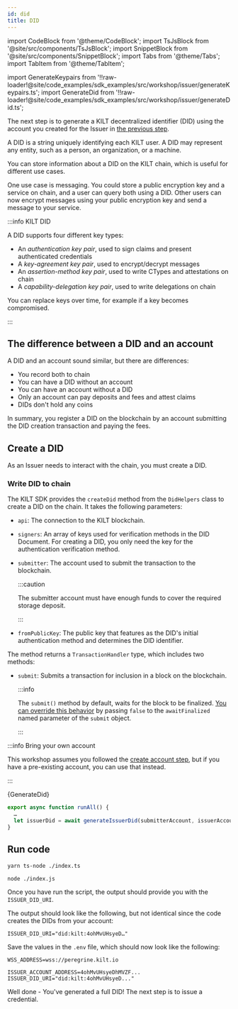 ```yaml
---
id: did
title: DID
---
```


import CodeBlock from '@theme/CodeBlock';
import TsJsBlock from '@site/src/components/TsJsBlock';
import SnippetBlock from '@site/src/components/SnippetBlock';
import Tabs from '@theme/Tabs';
import TabItem from '@theme/TabItem';

import GenerateKeypairs from '!!raw-loader!@site/code_examples/sdk_examples/src/workshop/issuer/generateKeypairs.ts';
import GenerateDid from '!!raw-loader!@site/code_examples/sdk_examples/src/workshop/issuer/generateDid.ts';

The next step is to generate a KILT decentralized identifier (DID) using the account you created for the <span className="label-role issuer">Issuer</span> in [the previous step](./01_account.md).

A DID is a string uniquely identifying each KILT user.
A DID may represent any entity, such as a person, an organization, or a machine.

You can store information about a DID on the KILT chain, which is useful for different use cases.

One use case is messaging.
You could store a public encryption key and a service on chain, and a user can query both using a DID.
Other users can now encrypt messages using your public encryption key and send a message to your service.

:::info KILT DID

A DID supports four different key types:

- An _authentication key pair_, used to sign claims and present authenticated credentials 
- A _key-agreement key pair_, used to encrypt/decrypt messages
- An _assertion-method key pair_, used to write CTypes and attestations on chain
- A _capability-delegation key pair_, used to write delegations on chain

You can replace keys over time, for example if a key becomes compromised.

:::

## The difference between a DID and an account

A DID and an account sound similar, but there are differences:

- You record both to chain
- You can have a DID without an account
- You can have an account without a DID
- Only an account can pay deposits and fees and attest claims
- DIDs don't hold any coins

In summary, you register a DID on the blockchain by an account submitting the DID creation transaction and paying the fees.

## Create a DID

As an <span className="label-role issuer">Issuer</span> needs to interact with the chain, you must create a DID.

### Write DID to chain

The KILT SDK provides the `createDid` method from the `DidHelpers` class to create a DID on the chain. It takes the following parameters:

- `api`: The connection to the KILT blockchain.
- `signers`: An array of keys used for verification methods in the DID Document. For creating a DID, you only need the key for the authentication verification method.
- `submitter`: The account used to submit the transaction to the blockchain.

  :::caution

  The submitter account must have enough funds to cover the required storage deposit.

  :::

- `fromPublicKey`: The public key that features as the DID's initial authentication method and determines the DID identifier.

The method returns a `TransactionHandler` type, which includes two methods:

- `submit`: Submits a transaction for inclusion in a block on the blockchain.

  :::info

  The `submit()` method by default, waits for the block to be finalized. [You can override this behavior](https://kiltprotocol.github.io/sdk-js/interfaces/types_src.TransactionHandlers.html) by passing `false` to the `awaitFinalized` named parameter of the `submit` object.

  :::



:::info Bring your own account

This workshop assumes you followed the [create account step](./01_account.md), but if you have a pre-existing account, you can use that instead.

:::

<TsJsBlock>
  {GenerateDid}
</TsJsBlock>

<TsJsBlock>

```typescript
export async function runAll() {
  …
  let issuerDid = await generateIssuerDid(submitterAccount, issuerAccount)
}
```

</TsJsBlock>

## Run code

<Tabs groupId="ts-js-choice">
  <TabItem value='ts' label='Typescript' default>

```bash
yarn ts-node ./index.ts
```

  </TabItem>
  <TabItem value='js' label='Javascript' default>

```bash
node ./index.js
```

  </TabItem>
</Tabs>

Once you have run the script, the output should provide you with the `ISSUER_DID_URI`.

The output should look like the following, but not identical since the code creates the DIDs from your account:

```
ISSUER_DID_URI="did:kilt:4ohMvUHsyeD…"
```

Save the values in the `.env` file, which should now look like the following:

```env title=".env"
WSS_ADDRESS=wss://peregrine.kilt.io

ISSUER_ACCOUNT_ADDRESS=4ohMvUHsyeDhMVZF...
ISSUER_DID_URI="did:kilt:4ohMvUHsyeD..."
```

Well done - You've generated a full DID! The next step is to issue a credential.
